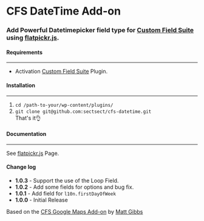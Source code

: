 # CFS DateTime Add-on

### Add Powerful Datetimepicker field type for [Custom Field Suite](https://wordpress.org/plugins/custom-field-suite/) using [flatpickr.js](https://chmln.github.io/flatpickr/).

#### Requirements
- - -
* Activation [Custom Field Suite](https://wordpress.org/plugins/custom-field-suite/) Plugin.

#### Installation
- - -

 1. `cd /path-to-your/wp-content/plugins/`
 2. `git clone git@github.com:sectsect/cfs-datetime.git`  
 That's it:ok_hand:

#### Documentation
- - -
See [flatpickr.js](https://chmln.github.io/flatpickr/) Page.

#### Change log  
 * **1.0.3** - Support the use of the Loop Field.
 * **1.0.2** - Add some fields for options and bug fix.
 * **1.0.1** - Add field for `l10n.firstDayOfWeek`
 * **1.0.0** - Initial Release

Based on the [CFS Google Maps Add-on](https://github.com/mgibbs189/cfs-google-maps) by [Matt Gibbs](https://github.com/mgibbs189)

